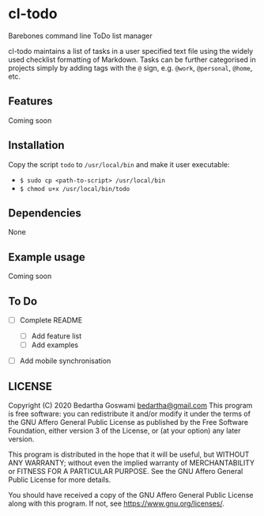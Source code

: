 cl-todo
=======

Barebones command line ToDo list manager

cl-todo maintains a list of tasks in a user specified text file using
the widely used checklist formatting of Markdown. Tasks can be further
categorised in projects simply by adding tags with the `@` sign, e.g.
`@work`, `@personal`, `@home`, etc.

Features
--------

Coming soon

Installation
------------

Copy the script `todo` to `/usr/local/bin` and make it user executable:
+ `$ sudo cp <path-to-script> /usr/local/bin`
+ `$ chmod u+x /usr/local/bin/todo`


Dependencies
------------

None

Example usage
-------------

Coming soon

To Do
-----

- [ ] Complete README
    - [ ] Add feature list
    - [ ] Add examples
- [ ] Add mobile synchronisation


LICENSE
-------

Copyright (C) 2020  Bedartha Goswami <bedartha@gmail.com>
This program is free software: you can redistribute it and/or modify
it under the terms of the GNU Affero General Public License as published
by the Free Software Foundation, either version 3 of the License, or
(at your option) any later version.

This program is distributed in the hope that it will be useful,
but WITHOUT ANY WARRANTY; without even the implied warranty of
MERCHANTABILITY or FITNESS FOR A PARTICULAR PURPOSE.  See the
GNU Affero General Public License for more details.

You should have received a copy of the GNU Affero General Public License
along with this program.  If not, see <https://www.gnu.org/licenses/>.

